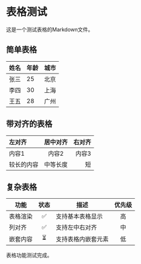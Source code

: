 # 表格测试

这是一个测试表格的Markdown文件。

## 简单表格

| 姓名 | 年龄 | 城市 |
|------|------|------|
| 张三 | 25 | 北京 |
| 李四 | 30 | 上海 |
| 王五 | 28 | 广州 |

## 带对齐的表格

| 左对齐 | 居中对齐 | 右对齐 |
|:-------|:--------:|-------:|
| 内容1 | 内容2 | 内容3 |
| 较长的内容 | 中等长度 | 短 |

## 复杂表格

| 功能 | 状态 | 描述 | 优先级 |
|------|:----:|------|:------:|
| 表格渲染 | ✅ | 支持基本表格显示 | 高 |
| 列对齐 | ✅ | 支持左中右对齐 | 中 |
| 嵌套内容 | ⏳ | 支持表格内嵌套元素 | 低 |

表格功能测试完成。
